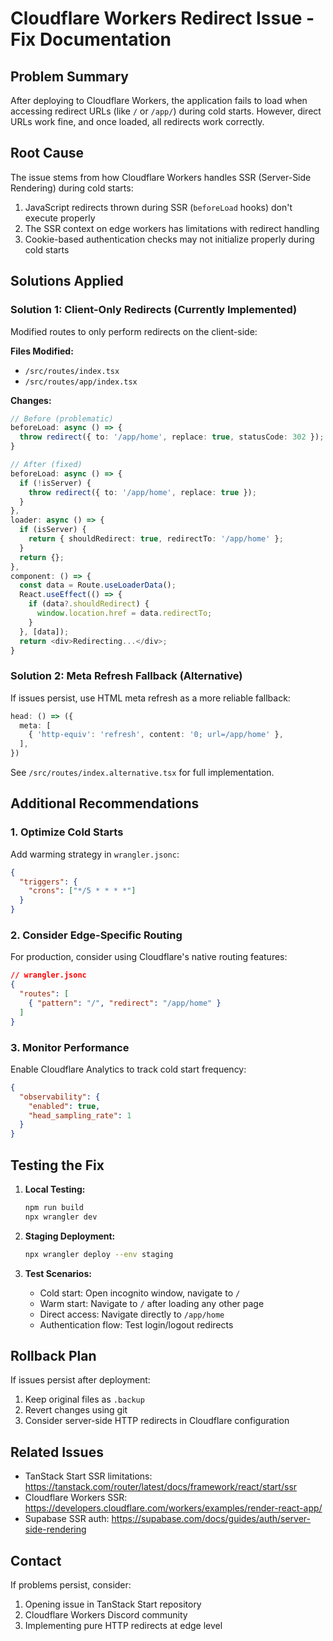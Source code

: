 # Cloudflare Workers Redirect Issue - Fix Documentation

## Problem Summary
After deploying to Cloudflare Workers, the application fails to load when accessing redirect URLs (like `/` or `/app/`) during cold starts. However, direct URLs work fine, and once loaded, all redirects work correctly.

## Root Cause
The issue stems from how Cloudflare Workers handles SSR (Server-Side Rendering) during cold starts:
1. JavaScript redirects thrown during SSR (`beforeLoad` hooks) don't execute properly
2. The SSR context on edge workers has limitations with redirect handling
3. Cookie-based authentication checks may not initialize properly during cold starts

## Solutions Applied

### Solution 1: Client-Only Redirects (Currently Implemented)
Modified routes to only perform redirects on the client-side:

**Files Modified:**
- `/src/routes/index.tsx`
- `/src/routes/app/index.tsx`

**Changes:**
```typescript
// Before (problematic)
beforeLoad: async () => {
  throw redirect({ to: '/app/home', replace: true, statusCode: 302 });
}

// After (fixed)
beforeLoad: async () => {
  if (!isServer) {
    throw redirect({ to: '/app/home', replace: true });
  }
},
loader: async () => {
  if (isServer) {
    return { shouldRedirect: true, redirectTo: '/app/home' };
  }
  return {};
},
component: () => {
  const data = Route.useLoaderData();
  React.useEffect(() => {
    if (data?.shouldRedirect) {
      window.location.href = data.redirectTo;
    }
  }, [data]);
  return <div>Redirecting...</div>;
}
```

### Solution 2: Meta Refresh Fallback (Alternative)
If issues persist, use HTML meta refresh as a more reliable fallback:

```typescript
head: () => ({
  meta: [
    { 'http-equiv': 'refresh', content: '0; url=/app/home' },
  ],
})
```

See `/src/routes/index.alternative.tsx` for full implementation.

## Additional Recommendations

### 1. Optimize Cold Starts
Add warming strategy in `wrangler.jsonc`:
```json
{
  "triggers": {
    "crons": ["*/5 * * * *"]
  }
}
```

### 2. Consider Edge-Specific Routing
For production, consider using Cloudflare's native routing features:
```json
// wrangler.jsonc
{
  "routes": [
    { "pattern": "/", "redirect": "/app/home" }
  ]
}
```

### 3. Monitor Performance
Enable Cloudflare Analytics to track cold start frequency:
```json
{
  "observability": {
    "enabled": true,
    "head_sampling_rate": 1
  }
}
```

## Testing the Fix

1. **Local Testing:**
   ```bash
   npm run build
   npx wrangler dev
   ```

2. **Staging Deployment:**
   ```bash
   npx wrangler deploy --env staging
   ```

3. **Test Scenarios:**
   - Cold start: Open incognito window, navigate to `/`
   - Warm start: Navigate to `/` after loading any other page
   - Direct access: Navigate directly to `/app/home`
   - Authentication flow: Test login/logout redirects

## Rollback Plan
If issues persist after deployment:
1. Keep original files as `.backup`
2. Revert changes using git
3. Consider server-side HTTP redirects in Cloudflare configuration

## Related Issues
- TanStack Start SSR limitations: https://tanstack.com/router/latest/docs/framework/react/start/ssr
- Cloudflare Workers SSR: https://developers.cloudflare.com/workers/examples/render-react-app/
- Supabase SSR auth: https://supabase.com/docs/guides/auth/server-side-rendering

## Contact
If problems persist, consider:
1. Opening issue in TanStack Start repository
2. Cloudflare Workers Discord community
3. Implementing pure HTTP redirects at edge level
